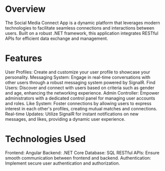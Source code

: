 # Overview
The Social Media Connect App is a dynamic platform that leverages modern technologies to facilitate seamless connections and interactions between users. Built on a robust .NET framework, this application integrates RESTful APIs for efficient data exchange and management.

# Features
User Profiles: Create and customize your user profile to showcase your personality.
Messaging System: Engage in real-time conversations with other users through a robust messaging system powered by SignalR.
Find Users: Discover and connect with users based on criteria such as gender and age, enhancing the networking experience.
Admin Controller: Empower administrators with a dedicated control panel for managing user accounts and roles.
Like System: Foster connections by allowing users to express interest in each other's profiles, creating mutual matches and connections.
Real-time Updates: Utilize SignalR for instant notifications on new messages, and likes, providing a dynamic user experience.

# Technologies Used
Frontend: Angular
Backend: .NET Core
Database: SQL
RESTful APIs: Ensure smooth communication between frontend and backend.
Authentication: Implement secure user authentication and authorization.
